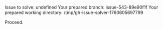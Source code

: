 Issue to solve: undefined
Your prepared branch: issue-543-89e90f1f
Your prepared working directory: /tmp/gh-issue-solver-1760605697799

Proceed.
